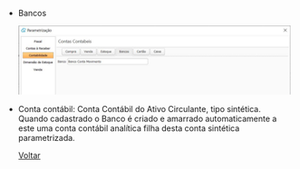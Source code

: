 - Bancos

  ![](images/ajustes_contabilidade_bancos.JPG)

  

- Conta contábil: Conta Contábil do Ativo Circulante, tipo sintética. Quando cadastrado o Banco é criado e amarrado automaticamente a este uma conta contábil analítica filha desta conta sintética parametrizada.

  

  [Voltar](ajustes_contabilidade.md)


